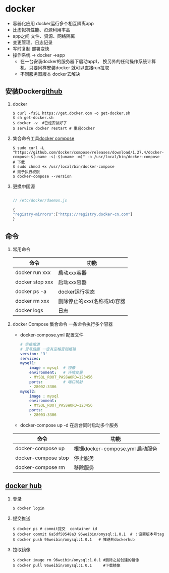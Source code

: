 # docker

- 容器化应用    docker运行多个相互隔离app 
- 比虚拟机性能、资源利用率高
- app之间 文件、资源、网络隔离
- 变更管理、日志记录
- 写时复制  部署变快
- 操作系统 -> docker ->app 
    - 在一台安装docker的服务器下启动app1， 换另外的任何操作系统计算机，只要同样安装docker 就可以直接run拉取
    - 不同服务器版本  docker去解决


## 安装Docker[github](https://github.com/docker/docker-install)

1. docker 
    ```shell
    $ curl -fsSL https://get.docker.com -o get-docker.sh
    $ sh get-docker.sh
    $ docker -v  #已经安装好了
    $ service docker restart # 重启docker 
    ```
2. 集合命令工具[docker compose](https://docs.docker.com/compose/install/)
   
    ```shell
    $ sudo curl -L "https://github.com/docker/compose/releases/download/1.27.4/docker-compose-$(uname -s)-$(uname -m)" -o /usr/local/bin/docker-compose
    # 下载
    $ sudo chmod +x /usr/local/bin/docker-compose
    # 赋予执行权限
    $ docker-compose --version

   ```
3. 更换中国源

    ```js
   
    // /etc/docker/daemon.js
  
    {
    "registry-mirrors":["https://registry.docker-cn.com"]
    }

    ```


## 命令  

1. 常用命令

    命令 | 功能
    -|-
    docker run xxx | 启动xxx容器
    docker stop xxx | 启动xxx容器
    docker ps -a | docker运行状态
    docker rm xxx | 删除停止的xxx(名称或id)容器   
    docker logs | 日志

2. docker Compose 集合命令 一条命令执行多个容器

    - docker-compose.yml 配置文件

        ```yml
        # 空格缩进 
        # 冒号后面 一定有空格否则报错
        version: '3'
        services:
        mysql1:
            image : mysql  # 镜像
            environment:   # 环境变量
            - MYSQL_ROOT_PASSWORD=123456
            ports:         # 端口映射
            - 28002:3306  
        mysql2:
            image : mysql
            environment:
            - MYSQL_ROOT_PASSWORD=123456
            ports:
            - 28003:3306

        ```

    - docker-compose up -d 在后台同时启动多个服务

    命令 | 功能
    -|-
    docker-compose up | 根据docker-compose.yml 启动服务
    docker-compose stop | 停止服务
    docker-compose rm | 移除服务


## [docker hub](https://hub.docker.com/u/96weibin)

1. 登录 

    ```shell
    $ docker login
    ```
2. 提交推送

    ```shell
    $ docker ps # commit提交  container id
    $ docker commit 6a5df50548a3 96weibin/omysql:1.0.1  # ：设置版本号tag
    $ docker push 96weibin/omysql:1.0.1   # 推送到dockerhub
    ```
3. 拉取镜像

    ```shell
    $ docker image rm 96weibin/omysql:1.0.1 #删除之前创建的镜像
    $ docker pull 96weibin/omysql:1.0.1     #下载镜像
    ```